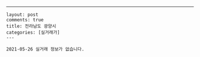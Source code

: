 ---
    layout: post
    comments: true
    title: 전라남도 광양시
    categories: [실거래가]
    ---

    2021-05-26 실거래 정보가 없습니다.

    